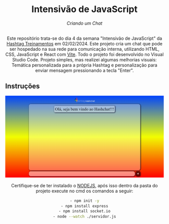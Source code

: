 <h1 align="center">Intensivão de JavaScript</h1>
<div align="center"><i>Criando um Chat </i><br><br>

Este repositório trata-se do dia 4 da semana "Intensivão de JavaScript" da [Hashtag Treinamentos](https://www.hashtagtreinamentos.com/) em 02/02/2024. Este projeto cria um chat que pode ser hospedado na sua rede para comunicação interna, utilizando HTML, CSS, JavaScript e React com [Vite](https://vitejs.dev/). Todo o projeto foi desenvolvido no Visual Studio Code.
Projeto simples, mas realizei algumas melhorias visuais: Temática personalizada para a própria Hashtag e personalização para enviar mensagem pressionando a tecla "Enter".
<h2 align="left"> Instruções </h2>

![Projeto](https://github.com/gabrielarturbezerra/hashtag-chat/blob/main/Projeto.png)

Certifique-se de ter instalado o [NODEJS](https://nodejs.org/en/download), após isso dentro da pasta do projeto execute no cmd os comandos a seguir:

```bash
- npm init -y
- npm install express
- npm install socket.io
- node --watch ./servidor.js
